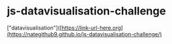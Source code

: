 # js-datavisualisation-challenge


["datavisualisation"]([https://link-url-here.org](https://nategithub9.github.io/js-datavisualisation-challenge/)
